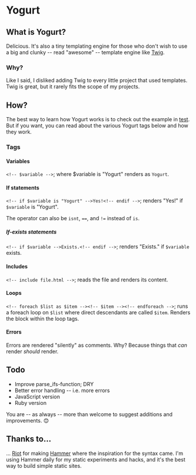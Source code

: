 # Yogurt

## What is Yogurt?

Delicious. It's also a tiny templating engine for those who don't wish to use a big and clunky -- read "awesome" -- template engine like [Twig](//github.com/fabpot/Twig).

### Why?

Like I said, I disliked adding Twig to every little project that used templates. Twig is great, but it rarely fits the scope of my projects.

## How?

The best way to learn how Yogurt works is to check out the example in [test](test). But if you want, you can read about the various Yogurt tags below and how they work.

### Tags

#### Variables

`<!-- $variable -->`; where $variable is "Yogurt" renders as `Yogurt`.

#### If statements

`<!-- if $variable is "Yogurt" -->Yes!<!-- endif -->`; renders "Yes!" if `$variable` is "Yogurt".

The operator can also be `isnt`, `==`, and `!=` instead of `is`.

##### If-exists statements

`<!-- if $variable -->Exists.<!-- endif -->`; renders "Exists." if `$variable` exists.

#### Includes

`<!-- include file.html -->`; reads the file and renders its content.

#### Loops

`<!-- foreach $list as $item --><!-- $item --><!-- endforeach -->`; runs a foreach loop on `$list` where direct descendants are called `$item`. Renders the block within the loop tags.

#### Errors

Errors are rendered "silently" as comments. Why? Because things that _can_ render _should_ render.

## Todo

+ Improve parse_ifs-function; DRY
+ Better error handling -- i.e. more errors
+ JavaScript version
+ Ruby version

You are -- as always -- more than welcome to suggest additions and improvements. :blush:

## Thanks to...

... [Riot](http://riothq.com/) for making [Hammer](http://hammerformac.com/) where the inspiration for the syntax came. I'm using Hammer daily for my static experiments and hacks, and it's the best way to build simple static sites.